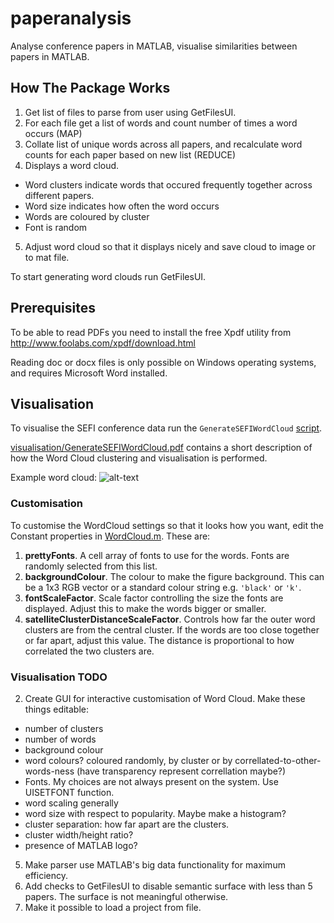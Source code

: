 paperanalysis
=============

Analyse conference papers in MATLAB, visualise similarities between papers in MATLAB.


How The Package Works
----------------------

1. Get list of files to parse from user using GetFilesUI.
2. For each file get a list of words and count number of times a word occurs (MAP)
3. Collate list of unique words across all papers, and recalculate word counts for each paper based on new list (REDUCE)
4. Displays a word cloud. 
  * Word clusters indicate words that occured frequently together across different papers. 
  * Word size indicates how often the word occurs
  * Words are coloured by cluster
  * Font is random
5. Adjust word cloud so that it displays nicely and save cloud to image or to mat file.

To start generating word clouds run GetFilesUI.

Prerequisites
-------------
To be able to read PDFs you need to install the free Xpdf utility from http://www.foolabs.com/xpdf/download.html

Reading doc or docx files is only possible on Windows operating systems, and requires Microsoft Word installed.

Visualisation
-------------

To visualise the SEFI conference data run the `GenerateSEFIWordCloud` [script](./visualisation/GenerateSEFIWordCloud.m).

[visualisation/GenerateSEFIWordCloud.pdf](./visualisation/GenerateSEFIWordCloud.pdf) contains a short description of how the Word Cloud clustering and visualisation is performed.

Example word cloud:
![alt-text](https://raw.githubusercontent.com/drjs/paperanalysis/master/images/75WordsCloudBlack.png "sample word cloud")

### Customisation

To customise the WordCloud settings so that it looks how you want, edit the Constant properties in [WordCloud.m](./visualisation/WordCloud.m).
These are:

1. **prettyFonts**. A cell array of fonts to use for the words. Fonts are randomly selected from this list.
2. **backgroundColour**. The colour to make the figure background. This can be a 1x3 RGB vector or a standard colour string e.g. `'black'` or `'k'`.
3. **fontScaleFactor**. Scale factor controlling the size the fonts are displayed. Adjust this to make the words bigger or smaller.
4. **satelliteClusterDistanceScaleFactor**. Controls how far the outer word clusters are from the central cluster. If the words are too close together or far apart, adjust this value. The distance is proportional to how correlated the two clusters are.

### Visualisation TODO

2. Create GUI for interactive customisation of Word Cloud. Make these things editable:
  * number of clusters
  * number of words
  * background colour
  * word colours? coloured randomly, by cluster or by correllated-to-other-words-ness (have transparency represent correllation maybe?)
  * Fonts. My choices are not always present on the system. Use UISETFONT function.
  * word scaling generally
  * word size with respect to popularity. Maybe make a histogram?
  * cluster separation: how far apart are the clusters.
  * cluster width/height ratio?
  * presence of MATLAB logo?
5. Make parser use MATLAB's big data functionality for maximum efficiency.
6. Add checks to GetFilesUI to disable semantic surface with less than 5 papers. The surface is not meaningful otherwise.
7. Make it possible to load a project from file.
